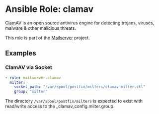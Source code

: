 Ansible Role: clamav
====================

[ClamAV](https://www.clamav.net/) is an open source antivirus engine for detecting trojans, viruses, malware & other malicious threats.

This role is part of the [Mailserver](https://github.com/mailserver) project.

Examples
--------

### ClamAV via Socket

```yaml
- role: mailserver.clamav
  milter:
    socket_path: "/var/spool/postfix/milters/clamav-milter.ctl"
    group: "milter"
```

The directory `/var/spool/postfix/milters` is expected to exist with read/write access to the _clamav_config.milter.group.
